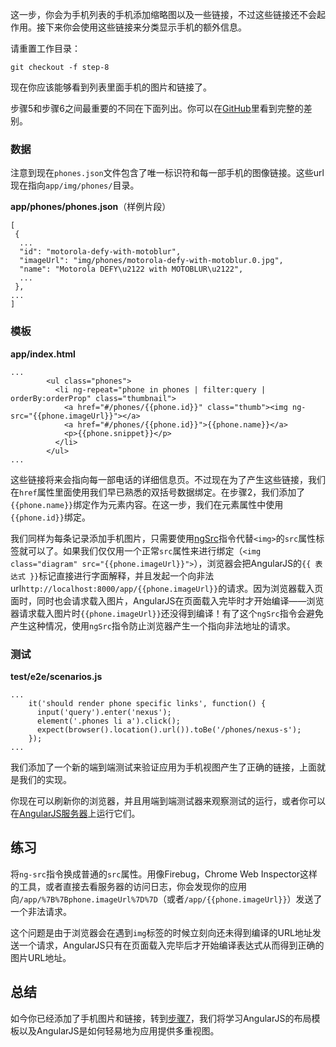 这一步，你会为手机列表的手机添加缩略图以及一些链接，不过这些链接还不会起作用。接下来你会使用这些链接来分类显示手机的额外信息。

请重置工作目录：

    git checkout -f step-8

现在你应该能够看到列表里面手机的图片和链接了。

步骤5和步骤6之间最重要的不同在下面列出。你可以在[GitHub][]里看到完整的差别。

### 数据

注意到现在`phones.json`文件包含了唯一标识符和每一部手机的图像链接。这些url现在指向`app/img/phones/`目录。

**app/phones/phones.json**（样例片段）

    [
     {
      ...
      "id": "motorola-defy-with-motoblur",
      "imageUrl": "img/phones/motorola-defy-with-motoblur.0.jpg",
      "name": "Motorola DEFY\u2122 with MOTOBLUR\u2122",
      ...
     },
    ...
    ]

### 模板

**app/index.html**

    ...
            <ul class="phones">
              <li ng-repeat="phone in phones | filter:query | orderBy:orderProp" class="thumbnail">
                <a href="#/phones/{{phone.id}}" class="thumb"><img ng-src="{{phone.imageUrl}}"></a>
                <a href="#/phones/{{phone.id}}">{{phone.name}}</a>
                <p>{{phone.snippet}}</p>
              </li>
            </ul>
    ...

这些链接将来会指向每一部电话的详细信息页。不过现在为了产生这些链接，我们在`href`属性里面使用我们早已熟悉的双括号数据绑定。在步骤2，我们添加了`{{phone.name}}`绑定作为元素内容。在这一步，我们在元素属性中使用`{{phone.id}}`绑定。

我们同样为每条记录添加手机图片，只需要使用[ngSrc][ng.directive:ngSrc]指令代替`<img>`的`src`属性标签就可以了。如果我们仅仅用一个正常`src`属性来进行绑定（`<img class="diagram" src="{{phone.imageUrl}}">`），浏览器会把AngularJS的`{{ 表达式 }}`标记直接进行字面解释，并且发起一个向非法url`http://localhost:8000/app/{{phone.imageUrl}}`的请求。因为浏览器载入页面时，同时也会请求载入图片，AngularJS在页面载入完毕时才开始编译——浏览器请求载入图片时`{{phone.imageUrl}}`还没得到编译！有了这个`ngSrc`指令会避免产生这种情况，使用`ngSrc`指令防止浏览器产生一个指向非法地址的请求。

### 测试

**test/e2e/scenarios.js**

    ...
        it('should render phone specific links', function() {
          input('query').enter('nexus');
          element('.phones li a').click();
          expect(browser().location().url()).toBe('/phones/nexus-s');
        });
    ...

我们添加了一个新的端到端测试来验证应用为手机视图产生了正确的链接，上面就是我们的实现。

你现在可以刷新你的浏览器，并且用端到端测试器来观察测试的运行，或者你可以在[AngularJS服务器](http://angular.github.com/angular-phonecat/step-6/test/e2e/runner.html)上运行它们。

## 练习

将`ng-src`指令换成普通的`src`属性。用像Firebug，Chrome Web Inspector这样的工具，或者直接去看服务器的访问日志，你会发现你的应用向`/app/%7B%7Bphone.imageUrl%7D%7D`（或者`/app/{{phone.imageUrl}}`）发送了一个非法请求。

这个问题是由于浏览器会在遇到`img`标签的时候立刻向还未得到编译的URL地址发送一个请求，AngularJS只有在页面载入完毕后才开始编译表达式从而得到正确的图片URL地址。

## 总结

如今你已经添加了手机图片和链接，转到[步骤7][step_07]，我们将学习AngularJS的布局模板以及AngularJS是如何轻易地为应用提供多重视图。

[GitHub]: https://github.com/angular/angular-phonecat/compare/step-5...step-6
[ng.directive:ngSrc]: http://code.angularjs.org/1.1.0/docs/api/ng.directive:ngSrc
[step_07]: http://angularjs.cn/A00a
